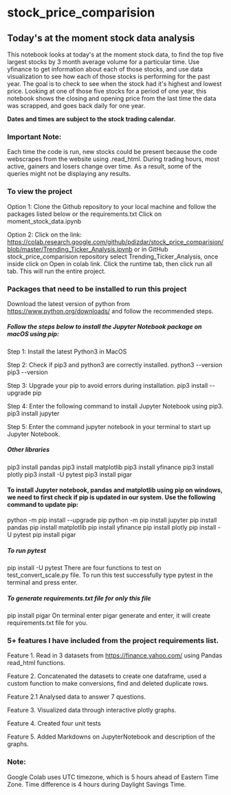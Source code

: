 # stock_price_comparision
## Today's at the moment stock data analysis
This notebook looks at today's at the moment stock data, to find the top five largest stocks by 3 month average volume for a particular time. Use yfinance to get information about each of those stocks, and use data visualization to see how each of those stocks is performing for the past year. The goal is to check to see when the stock had it's highest and lowest price. Looking at one of those five stocks for a period of one year, this notebook shows the closing and opening price from the last
time the data was scrapped, and goes back daily for one year. 

**Dates and times are subject to the stock trading calendar.**

### Important Note: 
Each time the code is run, new stocks could be present because the code webscrapes from the website using .read_html. During trading hours, most active, gainers and losers change over time. As a result, some of the queries might not be displaying any results. 

### To view the project
Option 1:
        Clone the Github repository to your local machine and follow the packages listed below or the requirements.txt
        Click on moment_stock_data.ipynb

Option 2:
        Click on the link: https://colab.research.google.com/github/pdizdar/stock_price_comparision/blob/master/Trending_Ticker_Analysis.ipynb
        or in GitHub stock_price_comparision repository select Trending_Ticker_Analysis, once inside click on Open in colab link. Click the runtime tab, then click run all tab. This will run the entire project. 

### Packages that need to be installed to run this project
Download the latest version of python from https://www.python.org/downloads/ and follow the recommended steps.
   
##### Follow the steps below to install the Jupyter Notebook package on macOS using pip:
Step 1: Install the latest Python3 in MacOS

Step 2: Check if pip3 and python3 are correctly installed.
        python3 --version
        pip3 --version

Step 3: Upgrade your pip to avoid errors during installation.
        pip3 install --upgrade pip

Step 4: Enter the following command to install Jupyter Notebook using pip3.
        pip3 install jupyter
        
Step 5: Enter the command jupyter notebook in your terminal to start up Jupyter Notebook.

##### Other libraries
pip3 install pandas
pip3 install matplotlib
pip3 install yfinance
pip3 install plotly
pip3 install -U pytest
pip3 install pigar

#### To install Jupyter  notebook, pandas and matplotlib using pip on windows, we need to first check if pip is updated in our system. Use the following command to update pip:
python -m pip install --upgrade pip
python -m pip install jupyter
pip install pandas
pip install matplotlib
pip install yfinance
pip install plotly
pip install -U pytest 
pip install pigar

##### To run pytest
pip install -U pytest
There are four functions to test on test_convert_scale.py file.
To run this test successfully type pytest in the terminal and press enter.

##### To generate requirements.txt file for only this file
pip install pigar
On terminal enter pigar generate and enter, it will create requirements.txt file for you.

### 5+ features I have included from the project requirements list.
Feature 1. Read in 3 datasets from https://finance.yahoo.com/ using Pandas read_html functions.

Feature 2. Concatenated the datasets to create one dataframe, used a custom function to make conversions, find and deleted duplicate rows.

Feature 2.1 Analysed data to answer 7 questions.

Feature 3. Visualized data through interactive plotly graphs.

Feature 4. Created four unit tests

Feature 5. Added Markdowns on JupyterNotebook and description of the graphs.

### Note:
Google Colab uses UTC timezone, which is 5 hours ahead of Eastern Time Zone. 
Time difference is 4 hours during Daylight Savings Time.

